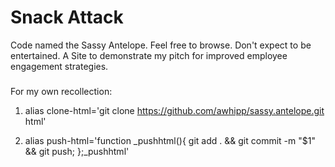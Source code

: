 Snack Attack
===
Code named the Sassy Antelope.
Feel free to browse. Don't expect to be entertained.
A Site to demonstrate my pitch for improved employee engagement strategies.

###
For my own recollection:

1. alias clone-html='git clone https://github.com/awhipp/sassy.antelope.git html'

2. alias push-html='function _pushhtml(){ git add . && git commit -m "$1" && git push; };_pushhtml'
